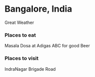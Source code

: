 # Bangalore, India
Great Weather

### Places to eat
Masala Dosa at Adigas
ABC for good Beer

### Places to visit
IndraNagar
Brigade Road
